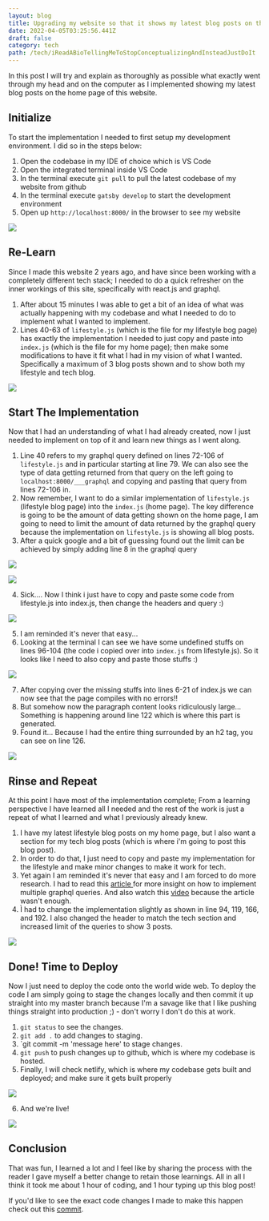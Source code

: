 ```yaml
---
layout: blog
title: Upgrading my website so that it shows my latest blog posts on the home page
date: 2022-04-05T03:25:56.441Z
draft: false
category: tech
path: /tech/iReadABioTellingMeToStopConceptualizingAndInsteadJustDoIt
---
```

In this post I will try and explain as thoroughly as possible what exactly went through my head and on the computer as I implemented showing my latest blog posts on the home page of this website.

## Initialize

To start the implementation I needed to first setup my development environment. I did so in the steps below:

1. Open the codebase in my IDE of choice which is VS Code
2. Open the integrated terminal inside VS Code
3. In the terminal execute `git pull` to pull the latest codebase of my website from github
4. In the terminal execute `gatsby develop` to start the development environment
5. Open up `http://localhost:8000/` in the browser to see my website

![](https://s3.us-west-2.amazonaws.com/secure.notion-static.com/4f6fe26b-233b-469c-930d-1d60c89c2c1a/Untitled.png?X-Amz-Algorithm=AWS4-HMAC-SHA256&X-Amz-Content-Sha256=UNSIGNED-PAYLOAD&X-Amz-Credential=AKIAT73L2G45EIPT3X45%2F20220405%2Fus-west-2%2Fs3%2Faws4_request&X-Amz-Date=20220405T033847Z&X-Amz-Expires=86400&X-Amz-Signature=ca42d8baa5061fc5b243094dbeee814a65401cc5e453232358852c55588546fb&X-Amz-SignedHeaders=host&response-content-disposition=filename%20%3D%22Untitled.png%22&x-id=GetObject)

## Re-Learn

Since I made this website 2 years ago, and have since been working with a completely different tech stack; I needed to do a quick refresher on the inner workings of this site, specifically with react.js and graphql.

1. After about 15 minutes I was able to get a bit of an idea of what was actually happening with my codebase and what I needed to do to implement what I wanted to implement.
2. Lines 40-63 of `lifestyle.js` (which is the file for my lifestyle bog page) has exactly the implementation I needed to just copy and paste into `index.js` (which is the file for my home page); then make some modifications to have it fit what I had in my vision of what I wanted. Specifically a maximum of 3 blog posts shown and to show both my lifestyle and tech blog.

![](https://s3.us-west-2.amazonaws.com/secure.notion-static.com/68cc4f74-b590-4b03-a494-406b0d0d2324/Untitled.png?X-Amz-Algorithm=AWS4-HMAC-SHA256&X-Amz-Content-Sha256=UNSIGNED-PAYLOAD&X-Amz-Credential=AKIAT73L2G45EIPT3X45%2F20220405%2Fus-west-2%2Fs3%2Faws4_request&X-Amz-Date=20220405T035007Z&X-Amz-Expires=86400&X-Amz-Signature=5d7591e59db080683ef1126ce79a7cae1d2da7a5cb82ca3e907b03a5270c7027&X-Amz-SignedHeaders=host&response-content-disposition=filename%20%3D%22Untitled.png%22&x-id=GetObject)

## Start The Implementation

Now that I had an understanding of what I had already created, now I just needed to implement on top of it and learn new things as I went along.

1. Line 40 refers to my graphql query defined on lines 72-106 of `lifestyle.js` and in particular starting at line 79. We can also see the type of data getting returned from that query on the left going to `localhost:8000/___graphql` and copying and pasting that query from lines 72-106 in.
2. Now remember, I want to do a similar implementation of `lifestyle.js` (lifestyle blog page) into the `index.js` (home page). The key difference is going to be the amount of data getting shown on the home page, I am going to need to limit the amount of data returned by the graphql query because the implementation on `lifestyle.js` is showing all blog posts.
3. After a quick google and a bit of guessing found out the limit can be achieved by simply adding line 8 in the graphql query

![](https://s3.us-west-2.amazonaws.com/secure.notion-static.com/4bffc70b-c98a-413a-9af0-94f3ecac532f/Untitled.png?X-Amz-Algorithm=AWS4-HMAC-SHA256&X-Amz-Content-Sha256=UNSIGNED-PAYLOAD&X-Amz-Credential=AKIAT73L2G45EIPT3X45%2F20220405%2Fus-west-2%2Fs3%2Faws4_request&X-Amz-Date=20220405T035228Z&X-Amz-Expires=86400&X-Amz-Signature=2ab8148fae48b6d29585d1aca805cca898735c2d38bc403673cf72764dc45ce3&X-Amz-SignedHeaders=host&response-content-disposition=filename%20%3D%22Untitled.png%22&x-id=GetObject)

![](https://s3.us-west-2.amazonaws.com/secure.notion-static.com/18ce0b7a-92a6-40fd-9c88-72136754b836/Untitled.png?X-Amz-Algorithm=AWS4-HMAC-SHA256&X-Amz-Content-Sha256=UNSIGNED-PAYLOAD&X-Amz-Credential=AKIAT73L2G45EIPT3X45%2F20220405%2Fus-west-2%2Fs3%2Faws4_request&X-Amz-Date=20220405T035318Z&X-Amz-Expires=86400&X-Amz-Signature=d3cf40c300191b7994d31a7d36cd02e0a58492dd450cb2d09fa55c88542878af&X-Amz-SignedHeaders=host&response-content-disposition=filename%20%3D%22Untitled.png%22&x-id=GetObject)

4. Sick.... Now I think i just have to copy and paste some code from lifestyle.js into index.js, then change the headers and query :)

![](https://s3.us-west-2.amazonaws.com/secure.notion-static.com/e18098d5-a44f-4d51-8de1-cb120c194f23/Untitled.png?X-Amz-Algorithm=AWS4-HMAC-SHA256&X-Amz-Content-Sha256=UNSIGNED-PAYLOAD&X-Amz-Credential=AKIAT73L2G45EIPT3X45%2F20220405%2Fus-west-2%2Fs3%2Faws4_request&X-Amz-Date=20220405T035528Z&X-Amz-Expires=86400&X-Amz-Signature=81d4290fef9f26ef6769a697749672cc3779138d97dcd2ad7fac317957190bf3&X-Amz-SignedHeaders=host&response-content-disposition=filename%20%3D%22Untitled.png%22&x-id=GetObject)

5. I am reminded it's never that easy...
6. Looking at the terminal I can see we have some undefined stuffs on lines 96-104 (the code i copied over into `index.js` from lifestyle.js). So it looks like I need to also copy and paste those stuffs :)

![](https://s3.us-west-2.amazonaws.com/secure.notion-static.com/62a53bae-1e72-4964-8a2d-400e94f29c71/Untitled.png?X-Amz-Algorithm=AWS4-HMAC-SHA256&X-Amz-Content-Sha256=UNSIGNED-PAYLOAD&X-Amz-Credential=AKIAT73L2G45EIPT3X45%2F20220405%2Fus-west-2%2Fs3%2Faws4_request&X-Amz-Date=20220405T035652Z&X-Amz-Expires=86400&X-Amz-Signature=95414ab8a047e7c2e5e9de125552447d76d8a11d301db6d4be63fed39d3b4897&X-Amz-SignedHeaders=host&response-content-disposition=filename%20%3D%22Untitled.png%22&x-id=GetObject)

7. After copying over the missing stuffs into lines 6-21 of index.js we can now see that the page compiles with no errors!!
8. But somehow now the paragraph content looks ridiculously large... Something is happening around line 122 which is where this part is generated.
9. Found it... Because I had the entire thing surrounded by an h2 tag, you can see on line 126.

![](https://s3.us-west-2.amazonaws.com/secure.notion-static.com/234ac584-a829-4629-8dc2-376b475c1c42/Untitled.png?X-Amz-Algorithm=AWS4-HMAC-SHA256&X-Amz-Content-Sha256=UNSIGNED-PAYLOAD&X-Amz-Credential=AKIAT73L2G45EIPT3X45%2F20220405%2Fus-west-2%2Fs3%2Faws4_request&X-Amz-Date=20220405T035913Z&X-Amz-Expires=86400&X-Amz-Signature=227fd9d624da3ad301e242275d9d2e6d615e1f3e7d5e5c8ddd1175d1a2042915&X-Amz-SignedHeaders=host&response-content-disposition=filename%20%3D%22Untitled.png%22&x-id=GetObject)

## Rinse and Repeat

At this point I have most of the implementation complete; From a learning perspective I have learned all I needed and the rest of the work is just a repeat of what I learned and what I previously already knew.

1. I have my latest lifestyle blog posts on my home page, but I also want a section for my tech blog posts (which is where i'm going to post this blog post).
2. In order to do that, I just need to copy and paste my implementation for the lifestyle and make minor changes to make it work for tech.
3. Yet again I am reminded it's never that easy and I am forced to do more research. I had to read this [article ](https://medium.com/analytics-vidhya/gatsby-tip-on-running-multiple-queries-graphql-aliases-dc978fe481da)for more insight on how to implement multiple graphql queries. And also watch this [video](https://www.youtube.com/watch?v=WmSJMj-gNKo) because the article wasn't enough.
4. Ì had to change the implementation slightly as shown in line 94, 119, 166, and 192. I also changed the header to match the tech section and increased limit of the queries to show 3 posts.

![](https://s3.us-west-2.amazonaws.com/secure.notion-static.com/b6fa680f-ef45-44c7-9b31-3a598db7b8bf/Untitled.png?X-Amz-Algorithm=AWS4-HMAC-SHA256&X-Amz-Content-Sha256=UNSIGNED-PAYLOAD&X-Amz-Credential=AKIAT73L2G45EIPT3X45%2F20220405%2Fus-west-2%2Fs3%2Faws4_request&X-Amz-Date=20220405T040505Z&X-Amz-Expires=86400&X-Amz-Signature=07ae5bb55d0c22dc44e5dc1c902924dc413ab6ddb2baf0e8193c720479cedf45&X-Amz-SignedHeaders=host&response-content-disposition=filename%20%3D%22Untitled.png%22&x-id=GetObject)

## Done! Time to Deploy

Now I just need to deploy the code onto the world wide web.
 To deploy the code I am simply going to stage the changes locally and then commit it up straight into my master branch because I'm a savage like that I like pushing things straight into production ;) - don't worry I don't do this at work.

1. `git status` to see the changes.
2. `git add .` to add changes to staging.
3. `git commit -m 'message here' to stage changes.
4. `git push` to push changes up to github, which is where my codebase is hosted.
5. Finally, I will check netlify, which is where my codebase gets built and deployed; and make sure it gets built properly

![](https://s3.us-west-2.amazonaws.com/secure.notion-static.com/1f0f716a-d7e0-4601-b0f5-7ccc0ebdbbed/Untitled.png?X-Amz-Algorithm=AWS4-HMAC-SHA256&X-Amz-Content-Sha256=UNSIGNED-PAYLOAD&X-Amz-Credential=AKIAT73L2G45EIPT3X45%2F20220405%2Fus-west-2%2Fs3%2Faws4_request&X-Amz-Date=20220405T040930Z&X-Amz-Expires=86400&X-Amz-Signature=afa8299cd86374bbf8adaa16255caf6eb911aaf000252e687910ad8ae7aa3d7c&X-Amz-SignedHeaders=host&response-content-disposition=filename%20%3D%22Untitled.png%22&x-id=GetObject)

6. And we're live!

![](https://s3.us-west-2.amazonaws.com/secure.notion-static.com/0f0016ce-649b-4ceb-b04a-602626f7e2b0/Untitled.png?X-Amz-Algorithm=AWS4-HMAC-SHA256&X-Amz-Content-Sha256=UNSIGNED-PAYLOAD&X-Amz-Credential=AKIAT73L2G45EIPT3X45%2F20220405%2Fus-west-2%2Fs3%2Faws4_request&X-Amz-Date=20220405T040952Z&X-Amz-Expires=86400&X-Amz-Signature=dfea2cc311da9323d8c6f3a10ba444dfd179ebad728f13772cf619e12669b1b1&X-Amz-SignedHeaders=host&response-content-disposition=filename%20%3D%22Untitled.png%22&x-id=GetObject)

## Conclusion

That was fun, I learned a lot and I feel like by sharing the process with the reader I gave myself a better change to retain those learnings. All in all I think it took me about 1 hour of coding, and 1 hour typing up this blog post!

If you'd like to see the exact code changes I made to make this happen check out this [commit](https://github.com/MarkDYabut/my-website/commit/82a247a29485ef1122202c8053fbb0c90052aff0).